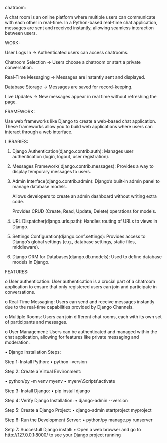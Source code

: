 chatroom:

A chat room is an online platform where multiple users can communicate with each other in real-time. 
In a Python-based real-time chat application, messages are sent and received instantly, allowing seamless interaction between users.

WORK:

User Logs In → Authenticated users can access chatrooms.

Chatroom Selection → Users choose a chatroom or start a private conversation.

Real-Time Messaging → Messages are instantly sent and displayed.

Database Storage → Messages are saved for record-keeping.

Live Updates → New messages appear in real time without refreshing the page.

FRAMEWORK:

Use web frameworks like Django to create a web-based chat application.
These frameworks allow you to build web applications where users can interact through a web interface.

LIBRARIES: 
1.	Django Authentication(django.contrib.auth): Manages user authentication (login, logout, user registration). 

2.	 Messages Framework( django.contrib.messages): Provides a way to display temporary messages to users.

3.	Admin Interface(django.contrib.admin):   Django’s built-in admin panel to manage database models.

    Allows developers to create an admin dashboard without writing extra code.

    Provides CRUD (Create, Read, Update, Delete) operations for models.

4.	URL Dispatcher(django.urls.path): Handles routing of URLs to views in Django.

5.	Settings Configuration(django.conf.settings): Provides access to Django’s global settings (e.g., database settings, static files, middleware).


6.	Django ORM for Databases(django.db.models): Used to define database models in Django.

FEATURES:

o	User authentication: User authentication is a crucial part of a chatroom application to ensure that only registered users can join and participate in conversations.

o	Real-Time Messaging: Users can send and receive messages instantly due to the real-time capabilities provided by Django Channels.

o	Multiple Rooms: Users can join different chat rooms, each with its own set of participants and messages.

o	User Management: Users can be authenticated and managed within the chat application, allowing for features like private messaging and moderation.

   
•	Django installation Steps: 

Step 1: Install Python:
•	python –version

Step 2: Create a Virtual Environment:
	
•	python/py -m venv myenv
•	myenv\Scripts\activate

Step 3: Install Django:
•	pip install django  

Step 4: Verify Django Installation:
•	django-admin --version  

Step 5: Create a Django Project:
•	django-admin startproject myproject  

Step 6: Run the Development Server:
•	python/py manage.py runserver

Setp 7: Succesfull Django install:
•	Open a web browser and go to http://127.0.0.1:8000/ to see your Django project running


  


